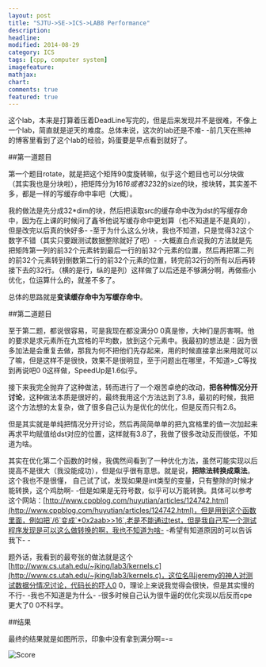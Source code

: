 ```yaml
---
layout: post
title: "SJTU->SE->ICS->LAB8 Performance"
description: 
headline: 
modified: 2014-08-29
category: ICS
tags: [cpp, computer system]
imagefeature: 
mathjax: 
chart: 
comments: true
featured: true
---
```


这个lab，本来是打算着压着DeadLine写完的，但是后来发现并不是很难，不像上一个lab，简直就是逆天的难度。总体来说，这次的lab还是不难- -前几天在熊神的博客里看到了这个lab的经验，妈蛋要是早点看到就好了。

##第一道题目

第一个题目rotate，就是把这个矩阵90度旋转嘛，似乎这个题目也可以分块做（其实我也是分块啦），把矩阵分为16*16或者32*32的size的块，按块转，其实差不多，都是一样的写缓存命中率吧（大概）。

我的做法是先分成32*dim的块，然后把读取src的缓存命中改为dst的写缓存命中，因为在上课的时候问了鑫爷他说写缓存命中更划算（也不知道是不是真的），但是改完以后真的快好多- -至于为什么这么分块，我也不知道，只是觉得32这个数字不错（其实只要跟测试数据整除就好了吧）- -大概直白点说我的方法就是先把矩阵第一列的前32个元素转到最后一行的前32个元素的位置，然后再把第二列的前32个元素转到倒数第二行的前32个元素的位置，转完前32行的所有以后再转接下去的32行。（横的是行，纵的是列）这样做了以后还是不够满分啊，再做些小优化，位运算什么的，就差不多了。

总体的思路就是**变读缓存命中为写缓存命中**。

##第二道题目

至于第二题，都说很容易，可是我现在都没满分0 0真是惨，大神们是厉害啊。他的要求是求元素所在九宫格的平均数，放到这个元素中。我最初的想法是：因为很多加法是会重复去做，那我为何不把他们先存起来，用的时候直接拿出来用就可以了嘛，但是这样不是很快，效果不是很明显，至于问题出在哪里，不知道>_C等找到再说吧0 0这样做，SpeedUp是1.6似乎。

接下来我完全抛弃了这种做法，转而进行了一个艰苦卓绝的改动，**把各种情况分开讨论**，这种做法本质是很好的，最终我用这个方法达到了3.8，最初的时候，我把这个方法想的太复杂，做了很多自己认为是优化的优化，但是反而只有2.6。

但是其实就是单纯把情况分开讨论，然后再简简单单的把九宫格里的值一次加起来再求平均赋值给dst对应的位置，这样就有3.8了，我做了很多改动反而很低，不知道为啥。

其实在优化第二个函数的时候，我偶然间看到了一种优化方法，虽然可能实现以后提高不是很大（我没能成功），但是似乎很有意思。就是说，**把除法转换成乘法**。这个我也不是很懂， 自己试了试，发现如果是int类型的变量，只有整除的时候才能转换，这个鸡肋啊- -但是如果是无符号数，似乎可以万能转换。具体可以参考这个网站：[http://www.cppblog.com/huyutian/articles/124742.html](http://www.cppblog.com/huyutian/articles/124742.html)，但是用到这个函数里面，例如把`/6`变成`*0x2aab>>16`,老是不能通过test，但是我自己写一个测试程序发现是可以这么做转换的啊，我也不知道为啥- -希望有知道原因的可以告诉我下- -

题外话，我看到的最夸张的做法就是这个[http://www.cs.utah.edu/~jking/lab3/kernels.c](http://www.cs.utah.edu/~jking/lab3/kernels.c)，这位名叫jeremy的神人对测试数据分情况讨论，代码长的吓人0 0，理论上来说我觉得会很快，但是其实慢的不行- -我也不知道是为什么- -很多时候自己认为很牛逼的优化实现以后反而cpe更大了0 0不科学。

##结果

最终的结果就是如图所示，印象中没有拿到满分啊=-=

![Score](http://gaocegege.github.io/Blog/images/lab8/score.jpg)

